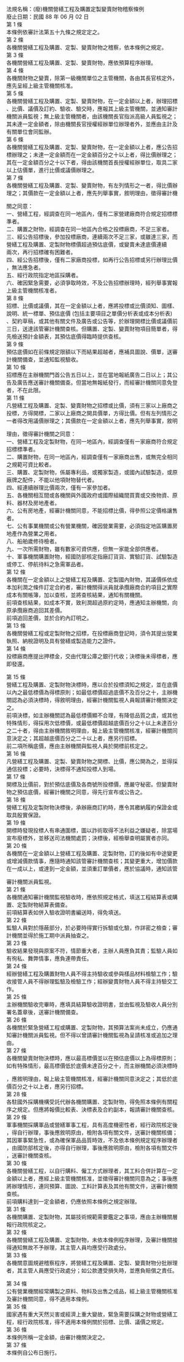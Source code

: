 法規名稱：(廢)機關營繕工程及購置定製變賣財物稽察條例  
廢止日期：民國 88 年 06 月 02 日  
第 1 條  
本條例依審計法第五十九條之規定定之。  
第 2 條  
各機關營繕工程及購置、定製、變賣財物之稽察，依本條例之規定。  
第 3 條  
各機關營繕工程及購置、定製、變賣財物，應依預算程序辦理。  
第 4 條  
各機關財物之變賣，除第一級機關單位之主管機關，各由其長官核定外，  
應先呈經上級主管機關核准。  
第 5 條  
各機關營繕工程及購置、定製、變賣財物，在一定金額以上者，辦理招標  
、比價、議價及訂約、驗收、驗交時，應報其上級主管機關，並通知審計  
機關派員監視；無上級主管機關者，由該機關長官指派高級人員監視之；  
其未達一定金額者，除由機關長官授權經辦單位辦理者外，並應由主計及  
有關單位會同監辦。  
第 6 條  
各機關營繕工程及購置、定製、變賣財物，在一定金額以上者，應公告招  
標辦理之；未達一定金額而在一定金額百分之十以上者，得比價辦理之；  
其在一定金額百分之十以下者，得由該機關首長授權經辦單位，取具二家  
以上估價單，進行比價或議價辦理之。  
第 7 條  
各機關營繕工程及購置、定製、變賣財物，有左列情形之一者，得比價辦  
理之；其價款在一定金額以上者，應先列舉事實，敘明理由，徵得審計機  


關之同意：  
一、營繕工程，經調查在同一地區內，僅有二家營建廠商符合規定招標標  
準者。  
二、購置之財物，經調查在同一地區內合格之投標廠商，不足三家者。  
三、經公告招標後，參加投標廠商，連續兩次不足三家，或雖達三家，而  
營繕工程及購置、定製財物標價超過預估底價，或變賣未達底價連續  
兩次，再行招標確有困難者。  
四、經公告招標後，僅有二家廠商投標，如再行公告招標或另行辦理比價  
，無法應急者。  
五、經行政院指定地區採購者。  
六、確因緊急需要，必須爭取時效，不及公告招標辦理時，經列舉事實報  
上級主管機關核准者。  
第 8 條  
招標、比價或議價，其在一定金額以上者，應將投標或比價須知、圖樣、  
說明、統一標單、預估底價 (包括主要項目之單價分析表或成本分析表)  
、契約草稿，或其他有關文件及廣告或公告等，於辦理開標比價或議價前  
三日，送達該管審計機關查核。但購置、定製、變賣財物項目簡單者，得  
先檢送預計金額表，其預估底價得臨時提供查核。  
第 9 條  
預估底價如在前條規定限額以下而結果超越者，應補具圖說、價單，送審  
計機關備查，並通知監視驗收。  
第 10 條  
招標應在主辦機關門首公告五日以上，並在當地報紙廣告二日以上；其公  
告及廣告應送審計機關備查。但當地無報紙發行，而經審計機關同意免登  
者，不在此限。  
第 11 條  
凡營繕工程及購置、定製、變賣財物之招標或比價，須有三家以上廠商之  
投標，方得開標，二家以上廠商之開具價單，方得比價。但有左列情形之  
一者得改用議價辦理之；其價款在一定金額以上者，應先列舉事實，敘明  


理由，徵得審計機關之同意：  
一、營繕工程及定製財物，在同一地區內，經調查僅有一家廠商符合規定  
招標標準者。  
二、購置財物，在同一地區內，經調查僅有一家廠商出售，或無完全相同  
之規範可資比較者。  
三、購置、定製財物，係屬專利品，或獨家製造，或國內試驗製造，或原  
廠牌之配件，不能以他項財物替代者。  
四、經連續辦理比價兩次，僅有一家參加者。  
五、各機關相互間或各機關與外國政府或國際組織間買賣或交換物資、原  
料、器材及房地產者。  
六、公有房地產，經審計機關同意，不能招標比價，得參照公定價格讓售  
者。  
七、公有事業機關或公有營業機關，確因營業需要，必須指定地區購置房  
地產作為營業之用者。  
八、船舶歲修待檢者。  
九、一次所需財物，雖有數家可資供應，但無一家能全部供應者。  
十、軍事機關購置財物，經國防部核定指廠訂貨貨、實驗訂貨、試驗製造  
或停工、停航待料之急需軍品者。  
第 12 條  
各機關在一定金額以上之營繕工程及購置、定製國內財物，其議價係依成  
本加利潤之條件訂定合約者，審計機關得派員就承攬廠商合約項目之實際  
成本有關帳簿，加以查核，並將查核結果，通知有關機關。  
前項查核結果，如成本不實，致利潤超過原約定時，應通知主辦機關，向  
原承攬廠商追回其差價。  
前項追回差價，並於合約內訂明之。  
第 13 條  
各機關營繕工程或定製財物之招標，在投標廠商登記時，須令其提出營業  
執照、納稅證明及具有營繕或製造能力之證件。  
第 14 條  
投標廠商應提出押標金，交由代理公庫之銀行代收；決標後未得標者，應  
即發還。  


第 15 條  
營繕工程及購置、定製財物決標時，應以合於投標須知之規定，並在底價  
以內之最低標價為得標原則；如最低標價超過底價不及百分之十，主辦機  
關認為必須決標時，得敘明理由，經審計機關監視人員報請審計機關決定  
之。  
前項決標，如主辦機關認為最低標價顯不合理，有降低品質之虞，或其他  
特殊情形，得採用次低標價，或最低標價超越底價百分之十以上未達百分  
之二十者，得由主辦機關敘明理由，報上級主管機關核准，經審計機關同  
意決定之；其超越底價百分之二十以上者，應另行招標。  
前二項所稱底價，應由主辦機關與監視人員於開標前核定之。  
第 16 條  
凡營繕工程及購置、定製、變賣財物之開標、比價，應公開為之，並得採  
通信投標；必要時，決標得不通知投標人到場。  
第 17 條  
開標及比價前，對於預估底價及各商號所投標價，應嚴守秘密。但變賣財  
物之預估底價，經審計機關之同意，得先行宣布或公告之。  
第 18 條  
營繕工程及定製財物決標後，承辦廠商訂約時，應令其繳納履約保證金或  
取具殷實保證。  
第 19 條  
開標時發現投標人有串通圍標，圖以詐術取得不法利益之嫌疑者，除當場  
宣布廢標外，並移送司法機關處罰；決標後，經檢舉查明屬實者亦同。  
第 20 條  
各機關在一定金額以上營繕工程及購置、定製財物，訂約後如有中途變更  
或增減價款情事，應隨時通知該管審計機關查核；其變更重大，增加價款  
在一成以上，或達到一定金額，並須重訂單價者，應於協議時，通知該管  


審計機關派員監視。  
第 21 條  
各機關通知審計機關監視驗收時，應依照規定格式，填送工程結算表或購  
置、定製財物結算表備查。  
前項結算表如併入驗收證明書編送時，得免填送。  
第 22 條  
監驗人員對於隱蔽部分，於必要時得實行拆驗或化驗，作詳密之檢查；審  
計機關並得於施工期中派員抽查之。  
第 23 條  
驗收結果發現與原案不符，情節重大者，主辦人員應負其責；監驗人員如  
有徇私、舞弊情事，應負連帶責任。  
第 24 條  
經辦營繕工程及購置財物人員不得主持驗收或參與樣品材料檢驗工作；驗  
收接管人員不得辦理監驗及檢驗工作；經辦變賣財物人員不得主持驗交工  
作。  
第 25 條  
主辦機關驗收完畢時，應填具結算驗收證明書，並由監視及驗收人員分別  
署名蓋章後，送審計機關備查。  
第 26 條  
各機關於緊急營繕工程或購置、定製財物，其預算法案尚未成立，仍應通  
知審計機關派員監視。但不得以曾請審計機關監視為呈請核准或追加之理  
由。  
第 27 條  
各機關變賣財物決標時，應以最高標價並以在預估底價以上為得標原則；  
如有特殊情形，最高標價低於底價未達百分之十，而主辦機關必須決標時  


，應敘明理由，報上級主管機關核准，經審計機關同意決定之；其低於底  
價百分之十以上者，應另行招標。  
第 28 條  
各駐國外採購機構受託代辦各機關購置、定製財物，得免照本條例有關程  
序之規定。但應將報價比較表、決標表及合約副本，報請審計機關查核。  
第 29 條  
軍事機關採購軍品或營繕軍事工程，具有高度機密性者，經行政院核定後  
，得自行辦理，事後應敘明原由，檢附各項有關文件，送審計機關核備；  
其因軍事緊急性，或為確保軍品品質時效，不及依本條例規定程序辦理者  
，由國防部核定後，亦得自行辦理，事後應敘明原由，檢附各項有關文件  
，送審計機關查核。  
第 30 條  
各機關營繕工程，以自行購料、僱工方式辦理者，其工料合併計算在一定  
金額以上者，應經上級主管機關核准，並徵得審計機關同意為之；事後應  
將辦理情形，連同預算、圖說、工料計算表及其他有關文件，送審計機關  
查核。  
前項購料達到一定金額者，仍應依照本條例之規定辦理。  
第 31 條  
各機關購置、定製財物，其屬技術規範需要鑑定之事項，應由主辦機關層  
報行政院核定之。  
第 32 條  
各機關營繕工程及購置、定製財物，未依本條例程序辦理，及審計機關接  
得通知無故不予辦理，其主管人員均應受行政處分。  
第 33 條  
各機關意圖規避稽察程序，將營繕工程及購置、定製、變賣財物分批辦理  
者，其主管人員應受行政處分；如公款遭受損失時，並應負賠償之責任。  


第 34 條  
公有營業機關經常購製之原料、物料及出售之成品，經上級主管機關核准  
及審計機關同意，得不適用本條例。  
第 35 條  
國家遇有重大天然災害或經濟上重大變故，緊急需要採購之財物或營繕工  
程，經行政院核准，得不適用本條例關於招標、比價、議價之規定。  
第 36 條  
本條例所稱一定金額，由審計機關決定之。  
第 37 條  
本條例自公布日施行。  


